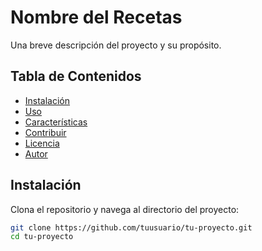 # Nombre del Recetas

Una breve descripción del proyecto y su propósito.

## Tabla de Contenidos

- [Instalación](#instalación)
- [Uso](#uso)
- [Características](#características)
- [Contribuir](#contribuir)
- [Licencia](#licencia)
- [Autor](#autor)

## Instalación

Clona el repositorio y navega al directorio del proyecto:

```bash
git clone https://github.com/tuusuario/tu-proyecto.git
cd tu-proyecto
